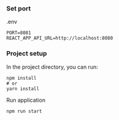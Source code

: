 
### Set port
.env
```
PORT=8081
REACT_APP_API_URL=http://localhost:8080
```

### Project setup

In the project directory, you can run:

```
npm install
# or
yarn install
```

Run application

```
npm run start
```